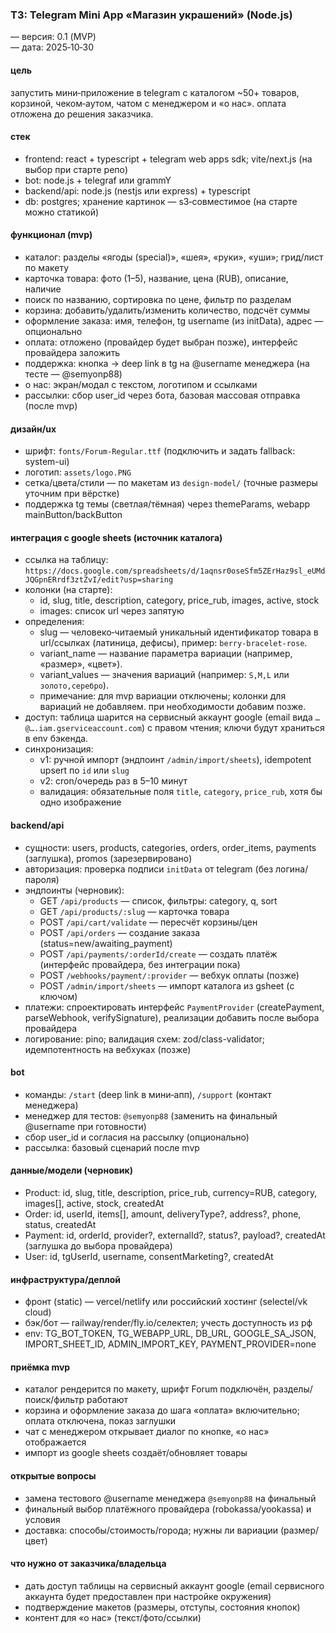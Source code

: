 ### ТЗ: Telegram Mini App «Магазин украшений» (Node.js)

— версия: 0.1 (MVP)  
— дата: 2025‑10‑30

#### цель
запустить мини‑приложение в telegram с каталогом ~50+ товаров, корзиной, чеком‑аутом, чатом с менеджером и «о нас». оплата отложена до решения заказчика.

#### стек
- frontend: react + typescript + telegram web apps sdk; vite/next.js (на выбор при старте репо)
- bot: node.js + telegraf или grammY
- backend/api: node.js (nestjs или express) + typescript
- db: postgres; хранение картинок — s3‑совместимое (на старте можно статикой)

#### функционал (mvp)
- каталог: разделы «ягоды (special)», «шея», «руки», «уши»; грид/лист по макету
- карточка товара: фото (1–5), название, цена (RUB), описание, наличие
- поиск по названию, сортировка по цене, фильтр по разделам
- корзина: добавить/удалить/изменить количество, подсчёт суммы
- оформление заказа: имя, телефон, tg username (из initData), адрес — опционально
- оплата: отложено (провайдер будет выбран позже), интерфейс провайдера заложить
- поддержка: кнопка → deep link в tg на @username менеджера (на тесте — @semyonp88)
- о нас: экран/модал с текстом, логотипом и ссылками
- рассылки: сбор user_id через бота, базовая массовая отправка (после mvp)

#### дизайн/ux
- шрифт: `fonts/Forum-Regular.ttf` (подключить и задать fallback: system-ui)
- логотип: `assets/logo.PNG`
- сетка/цвета/стили — по макетам из `design-model/` (точные размеры уточним при вёрстке)
- поддержка tg темы (светлая/тёмная) через themeParams, webapp mainButton/backButton

#### интеграция с google sheets (источник каталога)
- ссылка на таблицу: `https://docs.google.com/spreadsheets/d/1aqnsr0oseSfm5ZErHaz9sl_eUMdJQGpnERrdf3ztZvI/edit?usp=sharing`
- колонки (на старте):
  - id, slug, title, description, category, price_rub, images, active, stock
  - images: список url через запятую
- определения:
  - slug — человеко‑читаемый уникальный идентификатор товара в url/ссылках (латиница, дефисы), пример: `berry-bracelet-rose`.
  - variant_name — название параметра вариации (например, «размер», «цвет»).
  - variant_values — значения вариаций (например: `S,M,L` или `золото,серебро`).
  - примечание: для mvp вариации отключены; колонки для вариаций не добавляем. при необходимости добавим позже.
- доступ: таблица шарится на сервисный аккаунт google (email вида `…@….iam.gserviceaccount.com`) с правом чтения; ключи будут храниться в env бэкенда.
- синхронизация:
  - v1: ручной импорт (эндпоинт `/admin/import/sheets`), idempotent upsert по `id` или `slug`
  - v2: cron/очередь раз в 5–10 минут
  - валидация: обязательные поля `title`, `category`, `price_rub`, хотя бы одно изображение

#### backend/api
- сущности: users, products, categories, orders, order_items, payments (заглушка), promos (зарезервировано)
- авторизация: проверка подписи `initData` от telegram (без логина/пароля)
- эндпоинты (черновик):
  - GET `/api/products` — список, фильтры: category, q, sort
  - GET `/api/products/:slug` — карточка товара
  - POST `/api/cart/validate` — пересчёт корзины/цен
  - POST `/api/orders` — создание заказа (status=new/awaiting_payment)
  - POST `/api/payments/:orderId/create` — создать платёж (интерфейс провайдера, без интеграции пока)
  - POST `/webhooks/payment/:provider` — вебхук оплаты (позже)
  - POST `/admin/import/sheets` — импорт каталога из gsheet (с ключом)
- платежи: спроектировать интерфейс `PaymentProvider` (createPayment, parseWebhook, verifySignature), реализации добавить после выбора провайдера
- логирование: pino; валидация схем: zod/class-validator; идемпотентность на вебхуках (позже)

#### bot
- команды: `/start` (deep link в мини‑апп), `/support` (контакт менеджера)
- менеджер для тестов: `@semyonp88` (заменить на финальный @username при готовности)
- сбор user_id и согласия на рассылку (опционально)
- рассылка: базовый сценарий после mvp

#### данные/модели (черновик)
- Product: id, slug, title, description, price_rub, currency=RUB, category, images[], active, stock, createdAt
- Order: id, userId, items[], amount, deliveryType?, address?, phone, status, createdAt
- Payment: id, orderId, provider?, externalId?, status?, payload?, createdAt (заглушка до выбора провайдера)
- User: id, tgUserId, username, consentMarketing?, createdAt

#### инфраструктура/деплой
- фронт (static) — vercel/netlify или российский хостинг (selectel/vk cloud)
- бэк/бот — railway/render/fly.io/селектел; учесть доступность из рф
- env: TG_BOT_TOKEN, TG_WEBAPP_URL, DB_URL, GOOGLE_SA_JSON, IMPORT_SHEET_ID, ADMIN_IMPORT_KEY, PAYMENT_PROVIDER=none

#### приёмка mvp
- каталог рендерится по макету, шрифт Forum подключён, разделы/поиск/фильтр работают
- корзина и оформление заказа до шага «оплата» включительно; оплата отключена, показ заглушки
- чат с менеджером открывает диалог по кнопке, «о нас» отображается
- импорт из google sheets создаёт/обновляет товары

#### открытые вопросы
- замена тестового @username менеджера `@semyonp88` на финальный
- финальный выбор платёжного провайдера (robokassa/yookassa) и условия
- доставка: способы/стоимость/города; нужны ли вариации (размер/цвет)

#### что нужно от заказчика/владельца
- дать доступ таблицы на сервисный аккаунт google (email сервисного аккаунта будет предоставлен при настройке окружения)
- подтверждение макетов (размеры, отступы, состояния кнопок)
- контент для «о нас» (текст/фото/ссылки)


